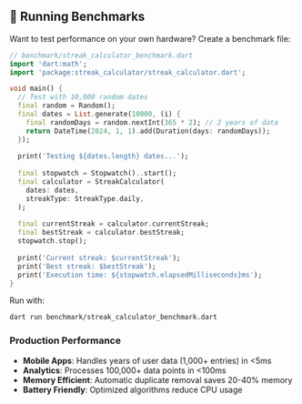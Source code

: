 ## 🔬 Running Benchmarks

Want to test performance on your own hardware? Create a benchmark file:

```dart
// benchmark/streak_calculator_benchmark.dart
import 'dart:math';
import 'package:streak_calculator/streak_calculator.dart';

void main() {
  // Test with 10,000 random dates
  final random = Random();
  final dates = List.generate(10000, (i) {
    final randomDays = random.nextInt(365 * 2); // 2 years of data
    return DateTime(2024, 1, 1).add(Duration(days: randomDays));
  });
  
  print('Testing ${dates.length} dates...');
  
  final stopwatch = Stopwatch()..start();
  final calculator = StreakCalculator(
    dates: dates,
    streakType: StreakType.daily,
  );
  
  final currentStreak = calculator.currentStreak;
  final bestStreak = calculator.bestStreak;
  stopwatch.stop();
  
  print('Current streak: $currentStreak');
  print('Best streak: $bestStreak');
  print('Execution time: ${stopwatch.elapsedMilliseconds}ms');
}
```

Run with:
```bash
dart run benchmark/streak_calculator_benchmark.dart
```

### Production Performance
- **Mobile Apps**: Handles years of user data (1,000+ entries) in <5ms
- **Analytics**: Processes 100,000+ data points in <100ms
- **Memory Efficient**: Automatic duplicate removal saves 20-40% memory
- **Battery Friendly**: Optimized algorithms reduce CPU usage